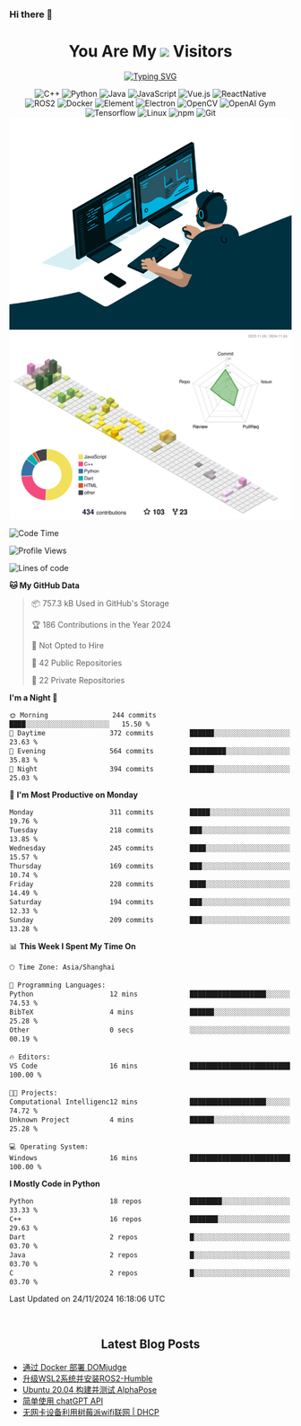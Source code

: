 ### Hi there 👋

<div align="center">
  <h1>
    You Are My <img src="https://profile-counter.glitch.me/fateryu/count.svg"> Visitors
  </h1>
  <!--<img align="center" src="https://github-readme-stats-git-masterrstaa-rickstaa.vercel.app/api?username=FaterYU&show_icons=true&count_private=true"/>-->

  <a href="https://git.io/typing-svg"><img src="https://readme-typing-svg.demolab.com?font=Fira+Code&pause=500&center=true&vCenter=true&random=false&width=435&lines=Talk+is+cheap.+Show+me+the+code." alt="Typing SVG" /></a>

  <img src="https://img.shields.io/badge/C++-512BD4?style=flat-square&logo=cplusplus&logoColor=ffffff" alt="C++">
  <img src="https://img.shields.io/badge/-Python-37A6AB?style=flat-square&logo=python&logoColor=ffffff" alt="Python">
  <img src="https://img.shields.io/badge/-Java-007396?style=flat-square&logo=java&logoColor=ffffff" alt="Java">
  <img src="https://img.shields.io/badge/JavaScript-F7DF1E?style=flat-square&logo=JavaScript&logoColor=ffffff" alt="JavaScript">
  <img src="https://img.shields.io/badge/-Vue.js-4FC08D?style=flat-square&logo=Vue.js&logoColor=ffffff" alt="Vue.js">
  <img src="https://img.shields.io/badge/ReactNative-813144?style=flat-square&logo=react&logoColor=ffffff" alt="ReactNative">
  </br>
  <img src="https://img.shields.io/badge/-ROS2-8DD6F9?style=flat-square&logo=ros&logoColor=ffffff" alt="ROS2">
  <img src="https://img.shields.io/badge/Docker-2496ED?style=flat-square&logo=docker&logoColor=ffffff" alt="Docker">
  <img src="https://img.shields.io/badge/-Element-02845A?style=flat-square&logo=electron&logoColor=ffffff" alt="Element">
  <img src="https://img.shields.io/badge/-Electron-002D71?style=flat-square&logo=element&logoColor=ffffff" alt="Electron">
  <img src="https://img.shields.io/badge/-OpenCV-361522?style=flat-square&logo=opencv&logoColor=ffffff" alt="OpenCV">
  <img src="https://img.shields.io/badge/-OpenAIGym-91302E?style=flat-square&logo=openaigym&logoColor=ffffff" alt="OpenAI Gym">
  </br>
  <img src="https://img.shields.io/badge/-Tensorflow-204366?style=flat-square&logo=tensorflow&logoColor=ffffff" alt="Tensorflow">
  <img src="https://img.shields.io/badge/-Linux-333333?style=flat-square&logo=linux&logoColor=white" alt="Linux">
  <img src="https://img.shields.io/badge/-NPM-CB3837?style=flat-square&logo=npm&logoColor=white" alt="npm">
  <img src="https://img.shields.io/badge/-Git-f05032?style=flat-square&logo=git&logoColor=white" alt="Git">
  </br>
  <img alt="GIF" src="./code.gif?raw=true" />
  </br>
  <!--<img src="https://github-readme-stats.vercel.app/api/top-langs/?username=fateryu&hide=HTML&langs_count=5">-->
  <img src="./profile-3d-contrib/profile-south-season-animate.svg">
  </br>
</div>

<!--START_SECTION:waka-->
![Code Time](http://img.shields.io/badge/Code%20Time-343%20hrs%2054%20mins-blue)

![Profile Views](http://img.shields.io/badge/Profile%20Views-12-blue)

![Lines of code](https://img.shields.io/badge/From%20Hello%20World%20I%27ve%20Written-12.4%20million%20lines%20of%20code-blue)

**🐱 My GitHub Data** 

> 📦 757.3 kB Used in GitHub's Storage 
 > 
> 🏆 186 Contributions in the Year 2024
 > 
> 🚫 Not Opted to Hire
 > 
> 📜 42 Public Repositories 
 > 
> 🔑 22 Private Repositories 
 > 
**I'm a Night 🦉** 

```text
🌞 Morning                244 commits         ████░░░░░░░░░░░░░░░░░░░░░   15.50 % 
🌆 Daytime                372 commits         ██████░░░░░░░░░░░░░░░░░░░   23.63 % 
🌃 Evening                564 commits         █████████░░░░░░░░░░░░░░░░   35.83 % 
🌙 Night                  394 commits         ██████░░░░░░░░░░░░░░░░░░░   25.03 % 
```
📅 **I'm Most Productive on Monday** 

```text
Monday                   311 commits         █████░░░░░░░░░░░░░░░░░░░░   19.76 % 
Tuesday                  218 commits         ███░░░░░░░░░░░░░░░░░░░░░░   13.85 % 
Wednesday                245 commits         ████░░░░░░░░░░░░░░░░░░░░░   15.57 % 
Thursday                 169 commits         ███░░░░░░░░░░░░░░░░░░░░░░   10.74 % 
Friday                   228 commits         ████░░░░░░░░░░░░░░░░░░░░░   14.49 % 
Saturday                 194 commits         ███░░░░░░░░░░░░░░░░░░░░░░   12.33 % 
Sunday                   209 commits         ███░░░░░░░░░░░░░░░░░░░░░░   13.28 % 
```


📊 **This Week I Spent My Time On** 

```text
🕑︎ Time Zone: Asia/Shanghai

💬 Programming Languages: 
Python                   12 mins             ███████████████████░░░░░░   74.53 % 
BibTeX                   4 mins              ██████░░░░░░░░░░░░░░░░░░░   25.28 % 
Other                    0 secs              ░░░░░░░░░░░░░░░░░░░░░░░░░   00.19 % 

🔥 Editors: 
VS Code                  16 mins             █████████████████████████   100.00 % 

🐱‍💻 Projects: 
Computational Intelligenc12 mins             ███████████████████░░░░░░   74.72 % 
Unknown Project          4 mins              ██████░░░░░░░░░░░░░░░░░░░   25.28 % 

💻 Operating System: 
Windows                  16 mins             █████████████████████████   100.00 % 
```

**I Mostly Code in Python** 

```text
Python                   18 repos            ████████░░░░░░░░░░░░░░░░░   33.33 % 
C++                      16 repos            ███████░░░░░░░░░░░░░░░░░░   29.63 % 
Dart                     2 repos             █░░░░░░░░░░░░░░░░░░░░░░░░   03.70 % 
Java                     2 repos             █░░░░░░░░░░░░░░░░░░░░░░░░   03.70 % 
C                        2 repos             █░░░░░░░░░░░░░░░░░░░░░░░░   03.70 % 
```




 Last Updated on 24/11/2024 16:18:06 UTC
<!--END_SECTION:waka-->

<div align="center">
  </br>
  <h2>
    Latest Blog Posts
  </h2>
</div>

<!-- BLOGPOSTS:START -->
- [通过 Docker 部署 DOMjudge](https://fater.top/record/domjudge-docker-config/)
- [升级WSL2系统并安装ROS2-Humble](https://fater.top/record/upgrade-wsl-system-install-ros2-humble/)
- [Ubuntu 20.04 构建并测试 AlphaPose](https://fater.top/usage/build-test-alphapose/)
- [简单使用 chatGPT API](https://fater.top/usage/use-chatgpt-api/)
- [无网卡设备利用树莓派wifi联网 | DHCP](https://fater.top/record/raspi-relay-wifi/)
<!-- BLOGPOSTS:END -->

